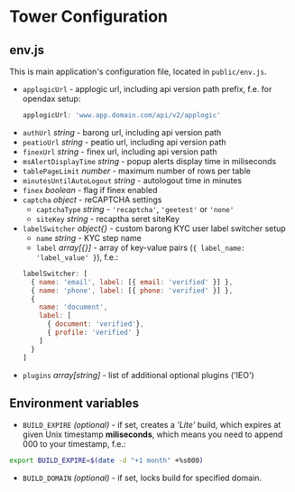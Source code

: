 # Tower Configuration


## env.js

This is main application's configuration file, located in `public/env.js`.

- `applogicUrl` - applogic url, including api version path prefix, f.e. for opendax setup:
  ```js
  applogicUrl: 'www.app.domain.com/api/v2/applogic'
  ```
- `authUrl` _string_ - barong url, including api version path
- `peatioUrl` _string_ - peatio url, including api version path
- `finexUrl` _string_ - finex url, including api version path
- `msAlertDisplayTime` _string_ - popup alerts display time in miliseconds
- `tablePageLimit` _number_ - maximum number of rows per table
- `minutesUntilAutoLogout` _string_ - autologout time in minutes
- `finex` _boolean_ - flag if finex enabled
- `captcha` _object_ - reCAPTCHA settings
  - `captchaType` _string_ - `'recaptcha'`, `'geetest'` or `'none'`
  - `siteKey` _string_ - recaptha seret siteKey
- `labelSwitcher` _object{}_ - custom barong KYC user label switcher setup
  - `name` _string_ - KYC step name
  - `label` _array[{}]_ - array of key-value pairs (`{ label_name: 'label_value' }`), f.e.:
  ```js
  labelSwitcher: [
    { name: 'email', label: [{ email: 'verified' }] },
    { name: 'phone', label: [{ phone: 'verified' }] },
    {
      name: 'document',
      label: [
        { document: 'verified'},
        { profile: 'verified' }
      ]
    }
  ]
  ```
- `plugins` _array[string]_ - list of additional optional plugins ('IEO')


## Environment variables

- `BUILD_EXPIRE` _(optional)_ - if set, creates a _'Lite'_ build, which expires at given Unix timestamp **miliseconds**, which means you need to append 000 to your timestamp, f.e.:
```sh
export BUILD_EXPIRE=$(date -d "+1 month" +%s000)
```

- `BUILD_DOMAIN` _(optional)_ - if set, locks build for specified domain.
